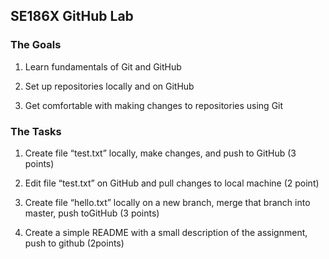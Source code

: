 ## SE186X GitHub Lab
### The Goals

1. Learn fundamentals of Git and GitHub

2. Set up repositories locally and on GitHub

3. Get comfortable with making changes to repositories using Git

### The Tasks

1. Create file “test.txt” locally, make changes, and push to GitHub (3 points)

2. Edit file “test.txt” on GitHub and pull changes to local machine (2 point)

3. Create file “hello.txt” locally on a new branch, merge that branch into master, push toGitHub (3 points)

4. Create a simple README with a small description of the assignment, push to github (2points)

